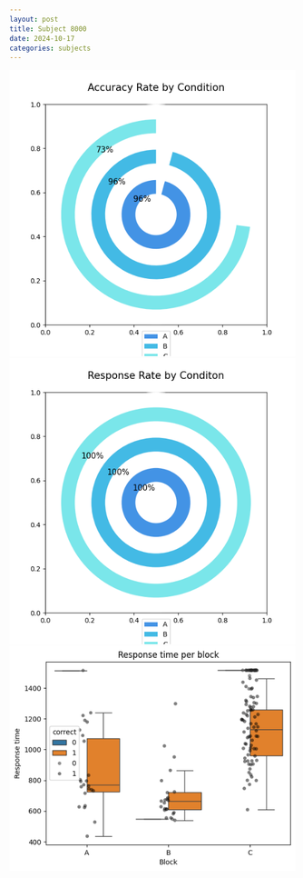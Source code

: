 ```yaml
---
layout: post
title: Subject 8000
date: 2024-10-17
categories: subjects
---
```


![](data/8000/run-16/8000_accuracy_rate.png)
![](data/8000/run-16/8000_response_rate.png)
![](data/8000/run-16/8000_rt.png)
